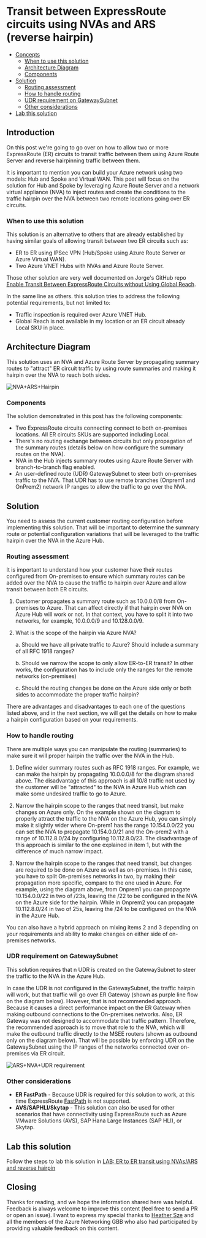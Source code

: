 # Transit between ExpressRoute circuits using NVAs and ARS (reverse hairpin)

- [Concepts](#Introduction)
    - [When to use this solution](#When-to-use-this-solution)
    - [Architecture Diagram](#Architecture-Diagram)
    - [Components](#Components)
- [Solution](#Solution)
    - [Routing assessment](#Routing-assessment)
    - [How to handle routing](#How-to-handle-routing)
    - [UDR requirement on GatewaySubnet](#UDR-requirement-on-GatewaySubnet)
    - [Other considerations](#Other-considerations)
- [Lab this solution](#Lab-this-solution)

## Introduction

On this post we're going to go over on how to allow two or more ExpressRoute (ER) circuits to transit traffic between them using Azure Route Server and reverse hairpinning traffic between them.

It is important to mention you can build your Azure network using two models: Hub and Spoke and Virtual WAN. This post will focus on the solution for Hub and Spoke by leveraging Azure Route Server and a network virtual appliance (NVA) to inject routes and create the conditions to the traffic hairpin over the NVA between two remote locations going over ER circuits.

### When to use this solution

This solution is an alternative to others that are already established by having similar goals of allowing transit between two ER circuits such as:

- ER to ER using IPSec VPN (Hub/Spoke using Azure Route Server or Azure Virtual WAN).
- Two Azure VNET Hubs with NVAs and Azure Route Server.

Those other solution are very well documented on Jorge's GitHub repo [Enable Transit Between ExpressRoute Circuits without Using Global Reach](https://github.com/jocortems/azurehybridnetworking/tree/main/ExpressRoute-Transit-with-Azure-RouteServer).

In the same line as others. this solution tries to address the following potential requirements, but not limited to:

- Traffic inspection is required over Azure VNET Hub.
- Global Reach is not available in my location or an ER circuit already Local SKU in place.

## Architecture Diagram

This solution uses an NVA and Azure Route Server by propagating summary routes to "attract" ER circuit traffic by using route summaries and making it hairpin over the NVA to reach both sides.

![NVA+ARS+Hairpin](./media/ars-nva-hairpin.png)

### Components

The solution demonstrated in this post has the following components:

- Two ExpressRoute circuits connecting connect to both on-premises locations. All ER circuits SKUs are supported including Local.
- There's no routing exchange between circuits but only propagation of the summary routes (details below on how configure the summary routes on the NVA).
- NVA in the Hub injects summary routes using Azure Route Server with branch-to-branch flag enabled.
- An user-defined route (UDR) GatewaySubnet to steer both on-premises traffic to the NVA. That UDR has to use remote branches (Onprem1 and OnPrem2) network IP ranges to allow the traffic to go over the NVA.

## Solution

You need to assess the current customer routing configuration before implementing this solution. That will be important to determine the summary route or potential configuration variations that will be leveraged to the traffic hairpin over the NVA in the Azure Hub.

### Routing assessment

It is important to understand how your customer have their routes configured from On-premises to ensure which summary routes can be added over the NVA to cause the traffic to hairpin over Azure and allow transit between both ER circuits.

1) Customer propagates a summary route such as 10.0.0.0/8  from On-premises to Azure. That can affect directly if that hairpin over NVA on Azure Hub will work or not. In that context, you have to split it into two networks, for example, 10.0.0.0/9 and 10.128.0.0/9.

2) What is the scope of the hairpin via Azure NVA?

    a. Should we have all private traffic to Azure? Should include a summary of all RFC 1918 ranges?

    b. Should we narrow the scope to only allow ER-to-ER transit? In other works, the configuration has to include only the ranges for the remote networks (on-premises)

    c. Should the routing changes be done on the Azure side only or both sides to accommodate the proper traffic hairpin?

There are advantages and disadvantages to each one of the questions listed above, and in the next section, we will get the details on how to make a hairpin configuration based on your requirements.

### How to handle routing

There are multiple ways you can manipulate the routing (summaries) to make sure it will proper hairpin the traffic over the NVA in the Hub.

1) Define wider summary routes such as RFC 1918 ranges. For example, we can make the hairpin by propagating 10.0.0.0/8 for the diagram shared above. The disadvantage of this approach is all 10/8 traffic not used by the customer will be "attracted" to the NVA in Azure Hub which can make some undesired traffic to go to Azure.

2) Narrow the hairpin scope to the ranges that need transit, but make changes on Azure only. On the example shown on the diagram to properly attract the traffic to the NVA on the Azure Hub, you can simply make it slightly wider where On-prem1 has the range 10.154.0.0/22 you can set the NVA to propagate 10.154.0.0/21 and the On-prem2 with a range of 10.112.8.0/24 by configuring 10.112.8.0/23. The disadvantage of this approach is similar to the one explained in item 1, but with the difference of much narrow impact.

3) Narrow the hairpin scope to the ranges that need transit, but changes are required to be done on Azure as well as on-premises. In this case, you have to split On-premises networks in two, by making their propagation more specific, compare to the one used in Azure. For example, using the diagram above, from Onprem1 you can propagate 10.154.0.0/22 in two of /23s, leaving the /22 to be configured in the NVA on the Azure side for the hairpin. While in Onprem2 you can propagate 10.112.8.0/24 in two of 25s, leaving the /24 to be configured on the NVA in the Azure Hub.

You can also have a hybrid approach on mixing items 2 and 3 depending on your requirements and ability to make changes on either side of on-premises networks.

### UDR requirement on GatewaySubnet

This solution requires that n UDR is created on the GatewaySubnet to steer the traffic to the NVA in the Azure Hub.

In case the UDR is not configured in the GatewaySubnet, the traffic hairpin will work, but that traffic will go over ER Gateway (shown as purple line flow on the diagram below). However, that is not recommended approach. Because it causes a direct performance impact on the ER Gateway when making outbound connections to the On-premises networks. Also, ER Gateway was not designed to accommodate that traffic pattern. Therefore, the recommended approach is to move that role to the NVA, which will make the outbound traffic directly to the MSEE routers (shown as outbound only on the diagram below). That will be possible by enforcing UDR on the GatewaySubnet using the IP ranges of the networks connected over on-premises via ER circuit.

![ARS+NVA+UDR requirement](./media/ars-nva-udr.png)

### Other considerations

- **ER FastPath** - Because UDR is required for this solution to work, at this time ExpressRoute [FastPath](https://docs.microsoft.com/en-us/azure/expressroute/about-fastpath#limitations) is not supported.
- **AVS/SAPHLI/Skytap** - This solution can also be used for other scenarios that have connectivity using ExpressRoute such as Azure VMware Solutions (AVS), SAP Hana Large Instances (SAP HLI), or Skytap.

## Lab this solution

Follow the steps to lab this solution in [LAB: ER to ER transit using NVAs/ARS and reverse hairpin](https://github.com/dmauser/azure-er-to-er-transit/tree/main/ars/lab)

## Closing

Thanks for reading, and we hope the information shared here was helpful. Feedback is always welcome to improve this content (feel free to send a PR or open an issue). I want to express my special thanks to [Heather Sze](https://github.com/hsze) and all the members of the Azure Networking GBB who also had participated by providing valuable feedback on this content.

